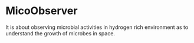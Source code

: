 MicoObserver
============

It is about observing microbial activities in hydrogen rich environment as to understand the growth of microbes in space.